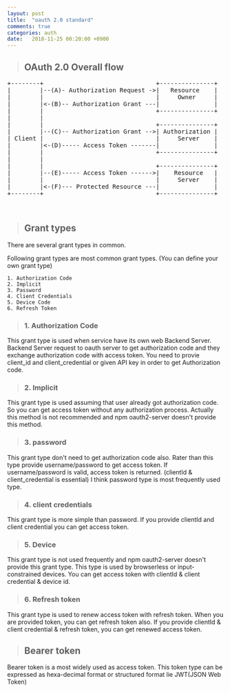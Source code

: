 ```yaml
---
layout: post
title:  "oauth 2.0 standard"
comments: true
categories: auth
date:   2018-11-25 00:20:00 +0900
---
```

> ## OAuth 2.0 Overall flow
<pre>
+--------+                               +---------------+
|        |--(A)- Authorization Request ->|   Resource    |
|        |                               |     Owner     |
|        |<-(B)-- Authorization Grant ---|               |
|        |                               +---------------+
|        |
|        |                               +---------------+
|        |--(C)-- Authorization Grant -->| Authorization |
| Client |                               |     Server    |
|        |<-(D)----- Access Token -------|               |
|        |                               +---------------+
|        |
|        |                               +---------------+
|        |--(E)----- Access Token ------>|    Resource   |
|        |                               |     Server    |
|        |<-(F)--- Protected Resource ---|               |
+--------+                               +---------------+
</pre>
<br>

> ## Grant types
There are several grant types in common.

Following grant types are most common grant types.
(You can define your own grant type)
```
1. Authorization Code
2. Implicit
3. Password
4. Client Credentials
5. Device Code
6. Refresh Token
```

> ### 1. Authorization Code
This grant type is used when service have its own web Backend Server.
Backend Server request to oauth server to get authorization code and they exchange authorization code with access token.
You need to provie client_id and client_credential or given API key in order to get Authorization code.

> ### 2. Implicit
This grant type is used assuming that user already got authorization code.
So you can get access token without any authorization process. Actually this method is not recommended and npm oauth2-server doesn't provide this method.

> ### 3. password
This grant type don't need to get authorization code also.
Rater than this type provide username/password to get access token.
If username/password is valid, access token is returned. (clientId & client_credential is essential)
I think password type is most frequently used type.

> ### 4. client credentials
This grant type is more simple than password.
If you provide clientId and client credential you can get access token.

> ### 5. Device
This grant type is not used frequently and npm oauth2-server doesn't provide this grant type.
This type is used by browserless or input-constrained devices.
You can get access token with clientId & client credential & device id.

> ### 6. Refresh token
This grant type is used to renew access token with refresh token.
When you are provided token, you can get refresh token also.
If you provide clientId & client credential & refresh token, you can get renewed access token.
<br>
> ## Bearer token
Bearer token is a most widely used as access token.
This token type can be expressed as hexa-decimal format or structured format lie JWT(JSON Web Token)
